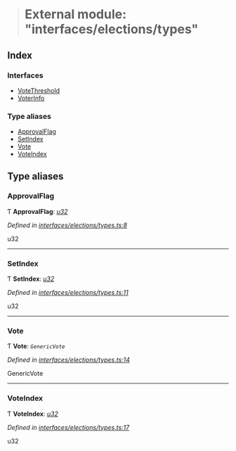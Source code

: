 > # External module: "interfaces/elections/types"

## Index

### Interfaces

* [VoteThreshold](../interfaces/_interfaces_elections_types_.votethreshold.md)
* [VoterInfo](../interfaces/_interfaces_elections_types_.voterinfo.md)

### Type aliases

* [ApprovalFlag](_interfaces_elections_types_.md#approvalflag)
* [SetIndex](_interfaces_elections_types_.md#setindex)
* [Vote](_interfaces_elections_types_.md#vote)
* [VoteIndex](_interfaces_elections_types_.md#voteindex)

## Type aliases

###  ApprovalFlag

Ƭ **ApprovalFlag**: *[u32](../interfaces/_interfaceregistry_.interfaceregistry.md#u32)*

*Defined in [interfaces/elections/types.ts:8](https://github.com/polkadot-js/api/blob/19c3e4b/packages/types/src/interfaces/elections/types.ts#L8)*

u32

___

###  SetIndex

Ƭ **SetIndex**: *[u32](../interfaces/_interfaceregistry_.interfaceregistry.md#u32)*

*Defined in [interfaces/elections/types.ts:11](https://github.com/polkadot-js/api/blob/19c3e4b/packages/types/src/interfaces/elections/types.ts#L11)*

u32

___

###  Vote

Ƭ **Vote**: *`GenericVote`*

*Defined in [interfaces/elections/types.ts:14](https://github.com/polkadot-js/api/blob/19c3e4b/packages/types/src/interfaces/elections/types.ts#L14)*

GenericVote

___

###  VoteIndex

Ƭ **VoteIndex**: *[u32](../interfaces/_interfaceregistry_.interfaceregistry.md#u32)*

*Defined in [interfaces/elections/types.ts:17](https://github.com/polkadot-js/api/blob/19c3e4b/packages/types/src/interfaces/elections/types.ts#L17)*

u32